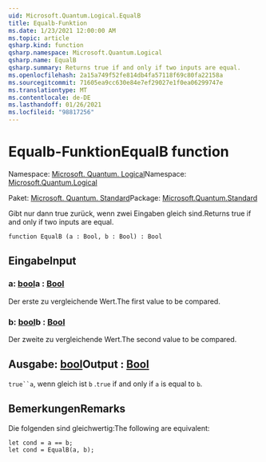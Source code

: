 ```yaml
---
uid: Microsoft.Quantum.Logical.EqualB
title: Equalb-Funktion
ms.date: 1/23/2021 12:00:00 AM
ms.topic: article
qsharp.kind: function
qsharp.namespace: Microsoft.Quantum.Logical
qsharp.name: EqualB
qsharp.summary: Returns true if and only if two inputs are equal.
ms.openlocfilehash: 2a15a749f52fe814db4fa57118f69c80fa22158a
ms.sourcegitcommit: 71605ea9cc630e84e7ef29027e1f0ea06299747e
ms.translationtype: MT
ms.contentlocale: de-DE
ms.lasthandoff: 01/26/2021
ms.locfileid: "98817256"
---
```

# <a name="equalb-function"></a><span data-ttu-id="94b23-102">Equalb-Funktion</span><span class="sxs-lookup"><span data-stu-id="94b23-102">EqualB function</span></span>

<span data-ttu-id="94b23-103">Namespace: [Microsoft. Quantum. Logical](xref:Microsoft.Quantum.Logical)</span><span class="sxs-lookup"><span data-stu-id="94b23-103">Namespace: [Microsoft.Quantum.Logical](xref:Microsoft.Quantum.Logical)</span></span>

<span data-ttu-id="94b23-104">Paket: [Microsoft. Quantum. Standard](https://nuget.org/packages/Microsoft.Quantum.Standard)</span><span class="sxs-lookup"><span data-stu-id="94b23-104">Package: [Microsoft.Quantum.Standard](https://nuget.org/packages/Microsoft.Quantum.Standard)</span></span>


<span data-ttu-id="94b23-105">Gibt nur dann true zurück, wenn zwei Eingaben gleich sind.</span><span class="sxs-lookup"><span data-stu-id="94b23-105">Returns true if and only if two inputs are equal.</span></span>

```qsharp
function EqualB (a : Bool, b : Bool) : Bool
```


## <a name="input"></a><span data-ttu-id="94b23-106">Eingabe</span><span class="sxs-lookup"><span data-stu-id="94b23-106">Input</span></span>

### <a name="a--bool"></a><span data-ttu-id="94b23-107">a: [bool](xref:microsoft.quantum.lang-ref.bool)</span><span class="sxs-lookup"><span data-stu-id="94b23-107">a : [Bool](xref:microsoft.quantum.lang-ref.bool)</span></span>

<span data-ttu-id="94b23-108">Der erste zu vergleichende Wert.</span><span class="sxs-lookup"><span data-stu-id="94b23-108">The first value to be compared.</span></span>


### <a name="b--bool"></a><span data-ttu-id="94b23-109">b: [bool](xref:microsoft.quantum.lang-ref.bool)</span><span class="sxs-lookup"><span data-stu-id="94b23-109">b : [Bool](xref:microsoft.quantum.lang-ref.bool)</span></span>

<span data-ttu-id="94b23-110">Der zweite zu vergleichende Wert.</span><span class="sxs-lookup"><span data-stu-id="94b23-110">The second value to be compared.</span></span>



## <a name="output--bool"></a><span data-ttu-id="94b23-111">Ausgabe: [bool](xref:microsoft.quantum.lang-ref.bool)</span><span class="sxs-lookup"><span data-stu-id="94b23-111">Output : [Bool](xref:microsoft.quantum.lang-ref.bool)</span></span>

<span data-ttu-id="94b23-112">`true``a`, wenn gleich ist `b` .</span><span class="sxs-lookup"><span data-stu-id="94b23-112">`true` if and only if `a` is equal to `b`.</span></span>

## <a name="remarks"></a><span data-ttu-id="94b23-113">Bemerkungen</span><span class="sxs-lookup"><span data-stu-id="94b23-113">Remarks</span></span>

<span data-ttu-id="94b23-114">Die folgenden sind gleichwertig:</span><span class="sxs-lookup"><span data-stu-id="94b23-114">The following are equivalent:</span></span>

```qsharp
let cond = a == b;
let cond = EqualB(a, b);
```